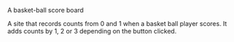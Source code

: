 A basket-ball score board

A site that records counts from 0 and 1 when a basket ball player scores.
It adds counts by 1, 2 or 3 depending on the button clicked.
